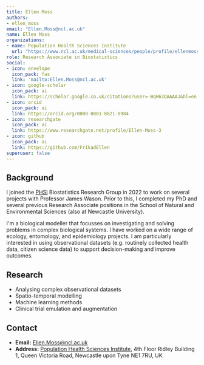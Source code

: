```yaml
---
title: Ellen Moss
authors:
- ellen_moss
email: "Ellen.Moss@ncl.ac.uk"
name: Ellen Moss
organizations:
- name: Population Health Sciences Institute
  url: "https://www.ncl.ac.uk/medical-sciences/people/profile/ellenmoss.html"
role: Research Associate in Biostatistics
social:
- icon: envelope
  icon_pack: fas
  link: 'mailto:Ellen.Moss@ncl.ac.uk'
- icon: google-scholar
  icon_pack: ai
  link: https://scholar.google.co.uk/citations?user=-WqH63QAAAAJ&hl=en
- icon: orcid
  icon_pack: ai
  link: https://orcid.org/0000-0001-8821-8984
- icon: researchgate
  icon_pack: ai
  link: https://www.researchgate.net/profile/Ellen-Moss-3
- icon: github
  icon_pack: ai
  link: https://github.com/FrikadEllen
superuser: false
---
```


## Background 

I joined the [PHSI](https://www.ncl.ac.uk/medical-sciences/research/institutes/health-sciences/) Biostatistics Research Group in 2022 to work on several projects with Professor James Wason. Prior to this, I completed my PhD and several previous Research Associate positions in the School of Natural and Environmental Sciences (also at Newcastle University).

I'm a biological modeller that focusses on investigating and solving problems in complex biological systems. I have worked on a wide range of ecology, entomology, and epidemiology projects. I am particularly interested in using observational datasets (e.g. routinely collected health data, citizen science data) to support decision-making and improve outcomes. 

## Research 

- Analysing complex observational datasets
- Spatio-temporal modelling
- Machine learning methods
- Clinical trial emulation and augmentation


## Contact
- __Email:__ [Ellen.Moss@ncl.ac.uk](mailto:Ellen.Moss@ncl.ac.uk)
- __Address:__ [Population Health Sciences Institute](https://www.ncl.ac.uk/medical-sciences/research/institutes/health-sciences/), 4th Floor Ridley Building 1, Queen Victoria Road, Newcastle upon Tyne NE1 7RU, UK


